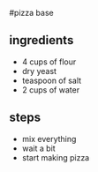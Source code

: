 #pizza base

## ingredients 
- 4 cups of flour
- dry yeast
- teaspoon of salt
- 2 cups of water

## steps
- mix everything
- wait a bit
- start making pizza
